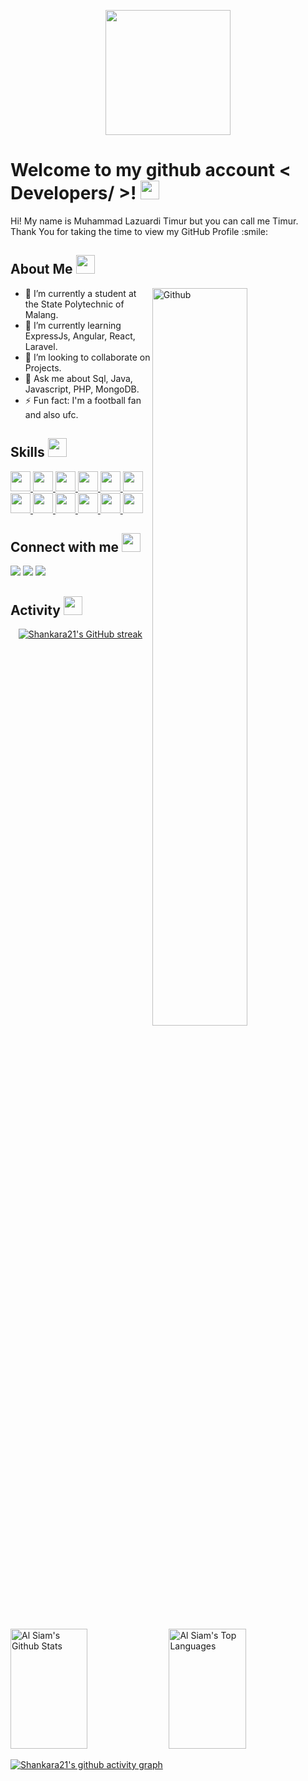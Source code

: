 <p align="center">
    <img width="200" src="https://ik.imagekit.io/siapahayo/d4f14ef7-eccf-42fc-82a1-59fed83461b9.webp?updatedAt=1679628677982">
</p>

<h1> Welcome to my github account < Developers/ >! <img src = "https://raw.githubusercontent.com/MartinHeinz/MartinHeinz/master/wave.gif" width = 30px> </h1>
<p align='center'>
</p>

<div size='20px'> Hi! My name is Muhammad Lazuardi Timur but you can call me Timur. Thank You for taking the time to view my GitHub Profile :smile: 
</div>

<h2> About Me <img src = "https://cdn-icons-png.flaticon.com/512/3357/3357329.png" height="30px"></h2>

<img width="55%" align="right" alt="Github" src="https://ik.imagekit.io/siapahayo/25273349_programmer_v_02.jpg?updatedAt=1679627832945" />

- 🔭 I’m currently a student at the State Polytechnic of Malang.
- 🌱 I’m currently learning ExpressJs, Angular, React, Laravel.
- 👯 I’m looking to collaborate on Projects.
- 💬 Ask me about Sql, Java, Javascript, PHP, MongoDB.
- ⚡ Fun fact: I'm a football fan and also ufc.

<h2> Skills <img src = "https://cdn-icons-png.flaticon.com/512/1049/1049443.png" width = 30px> </h2>
<a href= https://github.com/Shankara21?tab=repositories&q=&type=&language=python&sort= > <img width ='32px' src ='https://img.icons8.com/fluency/512/flutter.png'> </a>
<a href= https://github.com/Shankara21?tab=repositories&q=&type=&language=reactjs&sort= > <img width ='32px' src ='https://upload.wikimedia.org/wikipedia/commons/thumb/9/9a/Laravel.svg/1200px-Laravel.svg.png'> </a>
<a href= https://github.com/Shankara21?tab=repositories&q=&type=&language=javascript&sort= > <img width ='32px' src ='https://upload.wikimedia.org/wikipedia/commons/6/6a/JavaScript-logo.png'> </a>
<a href= https://github.com/Shankara21?tab=repositories&q=&type=&language=scikit&sort= > <img width ='32px' src ='https://upload.wikimedia.org/wikipedia/commons/thumb/d/d9/Node.js_logo.svg/590px-Node.js_logo.svg.png'> </a>
<a href= https://github.com/Shankara21?tab=repositories&q=&type=&language=c&sort= > <img width ='32px' src ='https://external-content.duckduckgo.com/iu/?u=https%3A%2F%2Fwww.doubleklickdesigns.com%2Fwp-content%2Fuploads%2F2020%2F07%2Freactjs-300x267.png&f=1&nofb=1&ipt=2a0ba633bb71a2a87fafbe05e1ee311c18df089bbc46d52d358e0f8e1e08e80d&ipo=images'> </a>
<a href= https://github.com/Shankara21?tab=repositories&q=&type=&language=cpp&sort= > <img width ='32px' src ='https://external-content.duckduckgo.com/iu/?u=https%3A%2F%2Fwww.mattbenton.io%2Fimg%2Flogos%2Fvue-9-logo-png-transparent-min.png&f=1&nofb=1&ipt=e909ce31156bbdb0c323b012f946d58c05c9df6bcc025f96332f24da9412e96e&ipo=images'> </a>
<a href= https://github.com/Shankara21?tab=repositories&q=&type=&language=sqlite&sort= > <img width ='32px' src ='https://external-content.duckduckgo.com/iu/?u=https%3A%2F%2Flogos-download.com%2Fwp-content%2Fuploads%2F2016%2F09%2FPHP_logo.png&f=1&nofb=1&ipt=31fde9a14d8871a6383579cfc0258d7cce101f51176facfe5c1383385722752c&ipo=images'> </a>
<a href= https://github.com/Shankara21?tab=repositories&q=&type=&language=pytorch&sort= > <img width ='32px' src ='https://external-content.duckduckgo.com/iu/?u=https%3A%2F%2Ficon-library.com%2Fimages%2Fjava-icon-png%2Fjava-icon-png-15.jpg&f=1&nofb=1&ipt=43d64376f945d32e93ba1b7bc3313d1216f4c81005ac5acdef5fbefc1a87c0b9&ipo=images'> </a>
<a href= https://github.com/Shankara21?tab=repositories&q=&type=&language=css&sort= > <img width ='32px' src ='https://external-content.duckduckgo.com/iu/?u=https%3A%2F%2Fbrandlogos.net%2Fwp-content%2Fuploads%2F2021%2F09%2Fbootstrap-logo.png&f=1&nofb=1&ipt=990e8f2d0d966d51c0e450816fd593b0b1f5b00be3a0a786cd73962e3d95bb62&ipo=images'> </a>
<a href= https://github.com/Shankara21?tab=repositories&q=&type=&language=html&sort= > <img width ='32px' src ='https://external-content.duckduckgo.com/iu/?u=https%3A%2F%2Fcodekitapp.com%2Fimages%2Fhelp%2Ffree-tailwind-icon%402x.png&f=1&nofb=1&ipt=9749a357c876a26ea9e5036f0ec398ec91ea8721cb30b9f41ae029dd3ae8941b&ipo=images'> </a>
<a href= https://github.com/Shankara21?tab=repositories&q=&type=&language=android&sort= > <img width ='32px' src ='https://external-content.duckduckgo.com/iu/?u=https%3A%2F%2Faltyra.com%2Fwp-content%2Fuploads%2F2018%2F11%2Fmysql-logo-png-transparent.png&f=1&nofb=1&ipt=2480df3840e80cfd6a72f63b09d897f9f3efae3833c1c40186117058e7c29201&ipo=images'> </a>
<a href= https://github.com/Shankara21?tab=repositories&q=&type=&language=csharp&sort= > <img width ='32px' src ='https://external-content.duckduckgo.com/iu/?u=https%3A%2F%2F1000marcas.net%2Fwp-content%2Fuploads%2F2021%2F06%2FMongoDB-Logo.png&f=1&nofb=1&ipt=8549dad073694ec0afa9e19eff93413cc95ffbab9aff80b1d0706c0cebca0309&ipo=images'> </a>

<h2> Connect with me <img src='https://cdn-icons-png.flaticon.com/512/7933/7933271.png' height="30px"> </h2>

<a href="mailto:lazuardit21@gmail.com"><img src="https://img.shields.io/badge/-lazuardit21@gmail.com-D14836?style=flat&logo=Gmail&logoColor=white"/></a> <a href="https://github.com/Shankara21"><img src="https://img.shields.io/badge/-Shankara21-2B3467?style=flat&logo=github&logoColor=white"/></a> <a href="https://github.com/Shankara21"><img src="https://img.shields.io/badge/-Muhammad Lazuardi Timur-0077b5?style=flat&logo=linkedin&logoColor=white"/></a>

<h2> Activity <img src='https://cdn-icons-png.flaticon.com/512/9609/9609487.png' height="30px"> </h2>
<p align="center">
  <a href="https://github.com/Shankara21">
    <img src="https://github-readme-streak-stats.herokuapp.com/?user=Shankara21&theme=tokyonight&hide_border=true" alt="Shankara21's GitHub streak"/>
  </a>
</p>

<a> 
    <a href="https://github.com/Shankara21"><img alt="Al Siam's Github Stats" src="https://denvercoder1-github-readme-stats.vercel.app/api?username=Shankara21&show_icons=true&count_private=true&theme=tokyonight&hide_border=true" height="192px" width="49.5%"/></a>
  <a href="https://github.com/Shankara21"><img alt="Al Siam's Top Languages" src="https://denvercoder1-github-readme-stats.vercel.app/api/top-langs/?username=Shankara21&langs_count=8&layout=compact&theme=tokyonight&hide_border=true" height="192px" width="49.5%"/></a>
  <br/>
</a>

[![Shankara21's github activity graph](https://github-readme-activity-graph.cyclic.app/graph?username=Shankara21&theme=tokyo-night)](https://github.com/Shankara21/github-readme-activity-graph)
